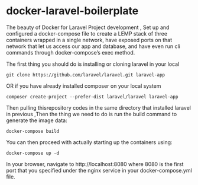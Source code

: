 # docker-laravel-boilerplate

The beauty of Docker for Laravel Project development ,
Set up and configured a docker-compose file to create a LEMP stack of three containers wrapped in a single network, have exposed ports on that network that let us access our app and database, and have even run cli commands through docker-compose’s exec method.

The first thing you should do is installing or cloning laravel in your local 

`git clone https://github.com/laravel/laravel.git laravel-app`

OR if you have already installed composer on your local system

`composer create-project --prefer-dist laravel/laravel laravel-app`


Then pulling thisrepository codes in the same directory that installed laravel in previous ,Then the thing we need to do is run the build command to generate the image data:

`docker-compose build`

You can then proceed with actually starting up the containers using:

`docker-compose up -d`

In your browser, navigate to http://localhost:8080 where 8080 is the first port that you specified under the nginx service in your docker-compose.yml file.

